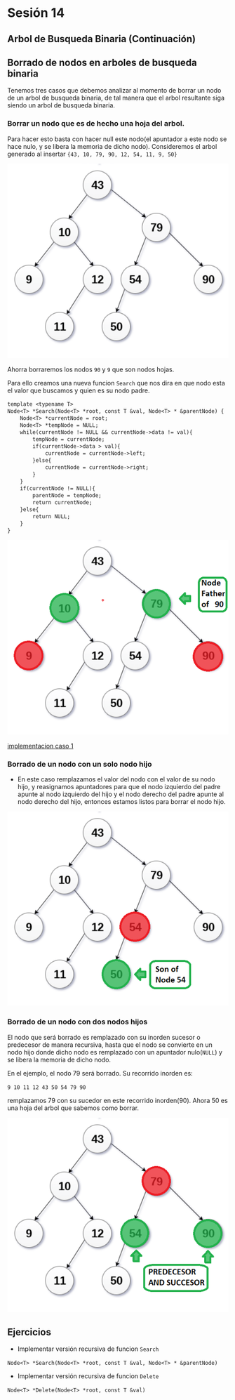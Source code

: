 # Sesión 14 
## Arbol de Busqueda Binaria (Continuación)


## Borrado de nodos en arboles de busqueda binaria

Tenemos tres casos que debemos analizar al momento de borrar un nodo de un arbol de busqueda binaria, de tal manera que el arbol resultante siga siendo un arbol de busqueda binaria.

### Borrar un nodo que es de hecho una hoja del arbol.

Para hacer esto basta con hacer null este nodo(el apuntador a este nodo se hace nulo, y se libera la memoria de dicho nodo).
Consideremos el arbol generado al insertar
`{43, 10, 79, 90, 12, 54, 11, 9, 50}`

![borrado1](images/binary-search-tree-02.png)

Ahorra borraremos los nodos `90` y `9` que son nodos hojas.

Para ello creamos una nueva funcion `Search` que nos dira en que nodo esta el valor que buscamos y quien es su nodo padre.

```
template <typename T>
Node<T> *Search(Node<T> *root, const T &val, Node<T> * &parentNode) {
    Node<T> *currentNode = root;
    Node<T> *tempNode = NULL;
    while(currentNode != NULL && currentNode->data != val){
        tempNode = currentNode;
        if(currentNode->data > val){
            currentNode = currentNode->left;
        }else{
            currentNode = currentNode->right;
        }
    }
    if(currentNode != NULL){
        parentNode = tempNode;
        return currentNode;
    }else{
        return NULL;
    }
}
``` 
![borrado1](images/binary-search-tree-03.png)

[implementacion caso 1](codigos/clase_13_practica_02.cpp)


### Borrado de un nodo con un solo nodo hijo

- En este caso remplazamos el valor del nodo con el valor de su nodo hijo, y reasignamos apuntadores para que el nodo izquierdo del padre apunte al nodo izquierdo del hijo y el nodo derecho del padre apunte al nodo derecho del hijo, entonces estamos listos para borrar el nodo hijo.


![borrado2](images/binary-search-tree-04.png)


### Borrado de un nodo con dos nodos hijos

El nodo que será borrado es remplazado con su inorden sucesor o predecesor de manera recursiva, hasta que el nodo se convierte en un nodo hijo donde dicho nodo es remplazado con un apuntador nulo(`NULL`) y se libera la memoria de dicho nodo.

En el ejemplo, el nodo 79 será borrado. Su recorrido inorden es:

`9 10 11 12 43 50 54 79 90`

remplazamos 79 con su sucedor en este recorrido inorden(90).
Ahora 50 es una hoja del arbol que sabemos como borrar.

![borrado3](images/binary-search-tree-05.png)


## Ejercicios

- Implementar versión recursiva de funcion `Search `

`Node<T> *Search(Node<T> *root, const T &val, Node<T> * &parentNode)`

- Implementar versión recursiva de funcion `Delete `

`Node<T> *Delete(Node<T> *root, const T &val)`


